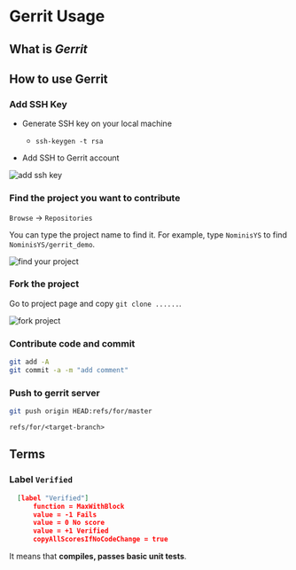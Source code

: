 



# Gerrit Usage



## What is _Gerrit_


## How to use Gerrit


### Add SSH Key


+ Generate SSH key on your local machine 
    -   `ssh-keygen -t rsa`

+ Add SSH to Gerrit account

![add ssh key](https://github.com/sunyaojin/Gerrit/blob/master/fig/f1.png)

### Find the project you want to contribute

`Browse` -> `Repositories`

You can type the project name to find it. For example, type `NominisYS` to find `NominisYS/gerrit_demo`.

![find your project](https://github.com/sunyaojin/Gerrit/blob/master/fig/f3.png)



### Fork the project

Go to project page and copy `git clone ......`.

![fork project](https://github.com/sunyaojin/Gerrit/blob/master/fig/f2.png)






### Contribute code and commit


```bash
git add -A
git commit -a -m "add comment"
```

### Push to gerrit server

```bash
git push origin HEAD:refs/for/master
```

`refs/for/<target-branch>` 


## Terms


### Label `Verified`

```json
  [label "Verified"]
      function = MaxWithBlock
      value = -1 Fails
      value = 0 No score
      value = +1 Verified
      copyAllScoresIfNoCodeChange = true
```

It means that __compiles, passes basic unit tests__.







